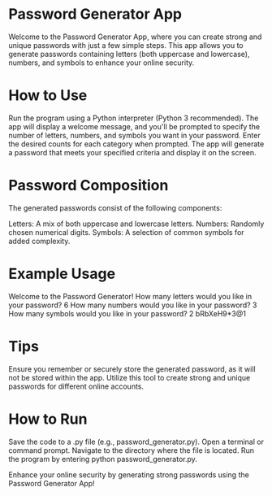# Password Generator App
Welcome to the Password Generator App, where you can create strong and unique passwords with just a few simple steps. This app allows you to generate passwords containing letters (both uppercase and lowercase), numbers, and symbols to enhance your online security.

# How to Use
Run the program using a Python interpreter (Python 3 recommended).
The app will display a welcome message, and you'll be prompted to specify the number of letters, numbers, and symbols you want in your password.
Enter the desired counts for each category when prompted.
The app will generate a password that meets your specified criteria and display it on the screen.

# Password Composition
The generated passwords consist of the following components:

Letters: A mix of both uppercase and lowercase letters.
Numbers: Randomly chosen numerical digits.
Symbols: A selection of common symbols for added complexity.

# Example Usage
Welcome to the Password Generator!
How many letters would you like in your password?
6
How many numbers would you like in your password?
3
How many symbols would you like in your password?
2
bRbXeH9*3@1

# Tips
Ensure you remember or securely store the generated password, as it will not be stored within the app.
Utilize this tool to create strong and unique passwords for different online accounts.

# How to Run
Save the code to a .py file (e.g., password_generator.py).
Open a terminal or command prompt.
Navigate to the directory where the file is located.
Run the program by entering python password_generator.py.

Enhance your online security by generating strong passwords using the Password Generator App!
